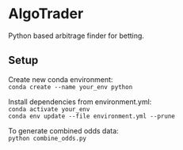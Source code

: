 # AlgoTrader

Python based arbitrage finder for betting.

## Setup

Create new conda environment:  
`conda create --name your_env python`

Install dependencies from environment.yml:  
`conda activate your_env`  
`conda env update --file environment.yml --prune`

To generate combined odds data:  
`python combine_odds.py`
